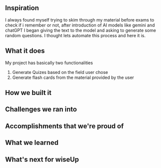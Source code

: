 ## Inspiration
I always found myself trying to skim through my material before exams to check if i remember or not,
after introduction of AI models like gemini and chatGPT I began giving the text to the model and asking to generate some random questions. I thought lets automate this process and here it is.

## What it does
My project has basically two functionalities 
1. Generate Quizes based on the field user chose
2. Generate flash cards from the material provided by the user

## How we built it

## Challenges we ran into

## Accomplishments that we're proud of

## What we learned

## What's next for wiseUp